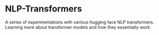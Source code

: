 # NLP-Transformers
A series of experimentations with various hugging face NLP transformers. Learning more about transformer models and how they essentially work.
